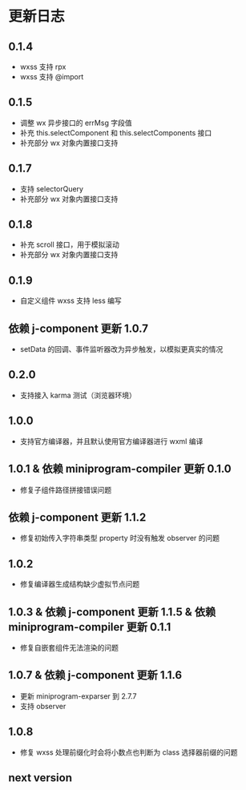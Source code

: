 # 更新日志

## 0.1.4

* wxss 支持 rpx
* wxss 支持 @import

## 0.1.5

* 调整 wx 异步接口的 errMsg 字段值
* 补充 this.selectComponent 和 this.selectComponents 接口
* 补充部分 wx 对象内置接口支持

## 0.1.7

* 支持 selectorQuery
* 补充部分 wx 对象内置接口支持

## 0.1.8

* 补充 scroll 接口，用于模拟滚动
* 补充部分 wx 对象内置接口支持

## 0.1.9

* 自定义组件 wxss 支持 less 编写

## 依赖 j-component 更新 1.0.7

* setData 的回调、事件监听器改为异步触发，以模拟更真实的情况

## 0.2.0

* 支持接入 karma 测试（浏览器环境）

## 1.0.0

* 支持官方编译器，并且默认使用官方编译器进行 wxml 编译

## 1.0.1 & 依赖 miniprogram-compiler 更新 0.1.0

* 修复子组件路径拼接错误问题

## 依赖 j-component 更新 1.1.2

* 修复初始传入字符串类型 property 时没有触发 observer 的问题

## 1.0.2

* 修复编译器生成结构缺少虚拟节点问题

## 1.0.3 & 依赖 j-component 更新 1.1.5 & 依赖 miniprogram-compiler 更新 0.1.1

* 修复自嵌套组件无法渲染的问题

## 1.0.7 & 依赖 j-component 更新 1.1.6

* 更新 miniprogram-exparser 到 2.7.7
* 支持 observer

## 1.0.8

* 修复 wxss 处理前缀化时会将小数点也判断为 class 选择器前缀的问题

## next version
